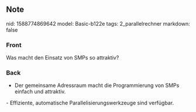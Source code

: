 ## Note
nid: 1588774869642
model: Basic-b122e
tags: 2_parallelrechner
markdown: false

### Front
Was macht den Einsatz von SMPs so attraktiv?

### Back
- Der gemeinsame Adressraum macht die Programmierung von SMPs einfach und attraktiv.<div>
</div><div>- Effiziente, automatische Parallelisierungswerkzeuge sind verfügbar.</div>
